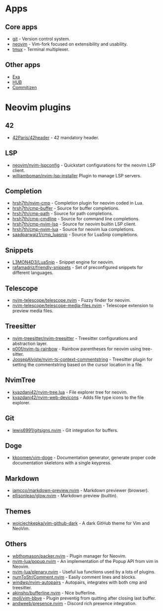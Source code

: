 # Apps

## Core apps

- [git](https://git-scm.com) - Version control system.
- [neovim](https://github.com/neovim/neovim/wiki/Installing-Neovim) - Vim-fork focused on extensibility and usability.
- [tmux](https://github.com/tmux/tmux) - Terminal multiplexer.

## Other apps

- [Exa](https://the.exa.website/install/linux)
- [HUB](https://github.com/github/hub)
- [Commitizen](https://github.com/commitizen/cz-cli)

# Neovim plugins

## 42

- [42Paris/42header](https://github.com/42Paris/42header) - 42 mandatory header.

## LSP

- [neovim/nvim-lspconfig](https://github.com/neovim/nvim-lspconfig) - Quickstart configurations for the neovim LSP client.
- [williamboman/nvim-lsp-installer](https://github.com/williamboman/nvim-lsp-installer) Plugin to manage LSP servers.

## Completion

- [hrsh7th/nvim-cmp](https://github.com/hrsh7th/nvim-cmp) - Completion plugin for neovim coded in Lua.
- [hrsh7th/cmp-buffer](https://github.com/hrsh7th/cmp-buffer) - Source for buffer completions.
- [hrsh7th/cmp-path](https://github.com/hrsh7th/cmp-path) - Source for path completions.
- [hrsh7th/cmp-cmdline](https://github.com/hrsh7th/cmp-cmdline) - Source for command line completions.
- [hrsh7th/cmp-nvim-lsp](https://github.com/hrsh7th/cmp-nvim-lsp) - Source for neovim builtin LSP client.
- [hrsh7th/cmp-nvim-lua](https://github.com/hrsh7th/cmp-nvim-lua) - Source for neovim lua completions.
- [saadparwaiz1/cmp_luasnip](https://github.com/saadparwaiz1/cmp_luasnip) - Source for LuaSnip completions.

## Snippets

- [L3MON4D3/LuaSnip](https://github.com/L3MON4D3/LuaSnip) - Snippet engine for neovim.
- [rafamadriz/friendly-snippets](https://github.com/rafamadriz/friendly-snippets) - Set of preconfigured snippets for different languages.

## Telescope

- [nvim-telescope/telescope.nvim](https://github.com/nvim-telescope/telescope.nvim) - Fuzzy finder for neovim.
- [nvim-telescope/telescope-media-files.nvim](https://github.com/nvim-telescope/telescope-media-files.nvim) - Telescope extension to preview media files.

## Treesitter

- [nvim-treesitter/nvim-treesitter](https://github.com/nvim-treesitter/nvim-treesitter) - Treesitter configurations and abstraction layer.
- [p00f/nvim-ts-rainbow](https://github.com/p00f/nvim-ts-rainbow) - Rainbow parentheses for neovim using tree-sitter.
- [JoosepAlviste/nvim-ts-context-commentstring](https://github.com/JoosepAlviste/nvim-ts-context-commentstring) - Treesitter plugin for setting the commentstring based on the cursor location in a file.

## NvimTree

- [kyazdani42/nvim-tree.lua](https://github.com/kyazdani42/nvim-tree.lua) - File explorer tree for neovim.
- [kyazdani42/nvim-web-devicons](https://github.com/kyazdani42/nvim-web-devicons) - Adds file type icons to the file explorer.

## Git

- [lewis6991/gitsigns.nvim](https://github.com/lewis6991/gitsigns.nvim) - Git integration for buffers.

## Doge

- [kkoomen/vim-doge](https://github.com/kkoomen/vim-doge) - Documentation generator, generate proper code documentation skeletons with a single keypress.

## Markdown

- [iamcco/markdown-preview.nvim](https://github.com/iamcco/markdown-preview.nvim) - Markdown previewer (browser).
- [ellisonleao/glow.nvim](https://github.com/ellisonleao/glow.nvim) - Markdown preview (builtin).

## Themes

- [wojciechkepka/vim-github-dark](https://github.com/wojciechkepka/vim-github-dark) - A dark GitHub theme for Vim and NeoVim.

## Others

- [wbthomason/packer.nvim](https://github.com/wbthomason/packer.nvim) - Plugin manager for Neovim.
- [nvim-lua/popup.nvim](https://github.com/nvim-lua/popup.nvim) - An implementation of the Popup API from vim in Neovim.
- [nvim-lua/plenary.nvim](https://github.com/nvim-lua/plenary.nvim) - Useful lua functions used by a lots of plugins.
- [numToStr/Comment.nvim](https://github.com/numToStr/Comment.nvim) - Easily comment lines and blocks.
- [windwp/nvim-autopairs](https://github.com/windwp/nvim-autopairs) - Autopairs, integrates with both cmp and treesitter.
- [akinsho/bufferline.nvim](https://github.com/akinsho/bufferline.nvim) - Nice bufferline.
- [moll/vim-bbye](https://github.com/moll/vim-bbye) - Plugin preventig from quitting after closing last buffer.
- [andweeb/presence.nvim](https://github.com/andweeb/presence.nvim) - Discord rich presence integration.
